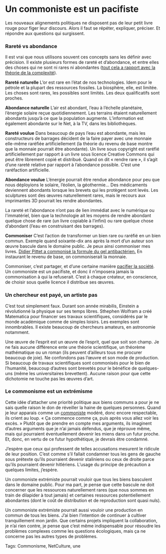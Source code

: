 # Un commoniste est un pacifiste

Les nouveaux alignements politiques ne disposent pas de leur petit livre rouge pour figer leur discours. Alors il faut se répéter, expliquer, préciser. Et répondre aux questions qui surgissent.<span id="more-34644"></span>

### Rareté vs abondance

Il est vrai que nous utilisons souvent ces concepts sans les définir avec précision. Il existe plusieurs formes de rareté et d’abondance, et entre elles des choses qui ne sont ni rares ni abondantes ([tout cela a rapport avec la théorie de la complexité](http://blog.tcrouzet.com/2013/02/07/une-bd-pour-comprendre-la-complexite/)).

**Rareté naturelle** L’or est rare en l’état de nos technologies. Idem pour le pétrole et la plupart des ressources fossiles. La biosphère, elle, est limitée. Les choses sont rares, les possibles sont limités. Les deux qualificatifs sont proches.

**Abondance naturelle** L’air est abondant, l’eau à l’échelle planétaire, l’énergie solaire reçue quotidiennement. Les terrains étaient naturellement abondants jusqu’à ce que la population augmente. L’information est également abondante sur le Net, à la TV, dans les bibliothèques.

**Rareté voulue** Dans beaucoup de pays l’eau est abondante, mais les constructeurs de barrages décident de la faire payer avec une monnaie elle-même raréfiée artificiellement (la théorie du revenu de base montre que la monnaie pourrait être abondante). Un livre sous copyright est raréfié artificiellement par rapport à un livre sous licence Creative Commons qui peut être librement copié et distribué. Quand on dit « rendre rare », il s’agit d’une rareté relative par rapport à l’abondance possible. C’est une raréfaction artificielle.

**Abondance voulue** L’énergie pourrait être rendue abondance pour peu que nous déployions le solaire, l’éolien, la géothermie… Des médicaments deviennent abondants lorsque les brevets qui les protègent sont levés. Les sculptures sont des œuvres naturellement rares, mais le recours aux imprimantes 3D pourrait les rendre abondantes.

La rareté et l’abondance n’ont pas de lien immédiat avec le numérique ou l'immatériel, bien que la technologie ait les moyens de rendre abondant quelque chose de rare (un livre copiable à l’infini) ou rare quelque chose d’abondant (l’eau en construisant des barrages).

**Commoniser** C’est l’action de transformer un bien rare ou raréfié en un bien commun. Exemple quand soixante-dix ans après la mort d’un auteur son œuvre bascule dans le domaine public. Je peux ainsi commoniser mes livres. [Didier Pittet a commonisé la formule du gel antibactérien.](http://blog.tcrouzet.com/le-geste-qui-sauve/) En instaurant le revenu de base, on commoniserait la monnaie.

Commoniser, c’est partager, et d’une certaine manière [pacifier la société](http://blog.tcrouzet.com/2014/03/04/la-propriete-meme-dun-livre-entraine-la-violence/). Un commoniste est un pacifiste, et donc il n’imposera jamais la commonisation à qui la refuserait. C’est à chaque créateur, en conscience, de choisir sous quelle licence il distribue ses œuvres.

### Un chercheur est payé, un artiste pas

C’est tout simplement faux. Durant son année mirabilis, Einstein a révolutionné la physique sur ses temps libres. Sthephen Wolfram a créé Matematica pour financer ses travaux scientifiques, considérés par le monde académique comme de simples loisirs. Les exemples sont innombrables. Il existe beaucoup de chercheurs amateurs, en astronomie notamment.

Une œuvre de l’esprit est un œuvre de l’esprit, quel que soit son champ. Je ne fais aucune différence ente une théorie scientifique, un théorème mathématique ou un roman (ils peuvent d’ailleurs tous me procurer beaucoup de joie). Ne confondons pas l’œuvre et son mode de production. Si beaucoup de travaux scientifiques sont commonisés pour le bien de l’humanité, beaucoup d’autres sont brevetés pour le bénéfice de quelques-uns (même les universitaires brevettent). Aucune raison pour que cette dichotomie ne touche pas les œuvres d’art.

### Le commonisme est un extrémisme

Cette idée d’attacher une priorité politique aux biens communs a pour je ne sais quelle raison le don de réveiller la haine de quelques personnes. Quand je leur apparais comme un [commoniste](http://blog.tcrouzet.com/2013/11/26/amis-commonistes/) modéré, donc encore respectable, ils crient au loup. « Ça commence comme ça, puis après vous allez voir les excès. » Plutôt que de prendre en compte mes arguments, ils imaginent d’autres arguments que je n’ai jamais défendus, que je réprouve même, mais qui pourraient éventuellement devenir les miens dans un futur proche. Et, donc, en vertu de ce futur hypothétique, je devrais être condamné.

J’espère que ceux qui professent de telles accusations mesurent le ridicule de leur position. C’est comme s’il fallait condamner tous les gens de gauche sous prétexte qu’ils pourraient devenir staliniens ou ceux de droite parce qu’ils pourraient devenir hitlériens. L’usage du principe de précaution a quelques limites, j’espère.

Un commoniste extrémiste pourrait vouloir que tous les biens basculent dans le domaine public. Pour ma part, je pense que cette bascule ne doit concerner que les ressources naturellement rares (que nous sommes en train de dilapider à tout jamais) et certaines ressources potentiellement abondantes (dont le coût de distribution et de reproduction sont quasi nuls).

Un commoniste extrémiste pourrait aussi vouloir une production en commun de tous les biens. J’ai bien l’intention de continuer à cultiver tranquillement mon jardin. Que certains projets impliquent la collaboration, je n’ai rien contre, je pense que c’est même indispensable pour résoudre les problèmes complexes comme les questions écologiques, mais ça ne concerne pas les autres types de problèmes.

Tags: Commonisme, NetCulture, une